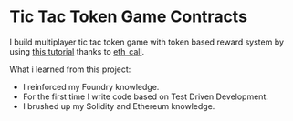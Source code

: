 
# Tic Tac Token Game Contracts

I build multiplayer tic tac token game with token based reward system by using [this tutorial](https://book.tictactoken.co/introduction.html) thanks to [eth_call](https://twitter.com/eth_call).

What i learned from this project:

 - I reinforced my Foundry knowledge.
 - For the first time I write code based on Test Driven Development.
 - I brushed up my Solidity and Ethereum knowledge.
